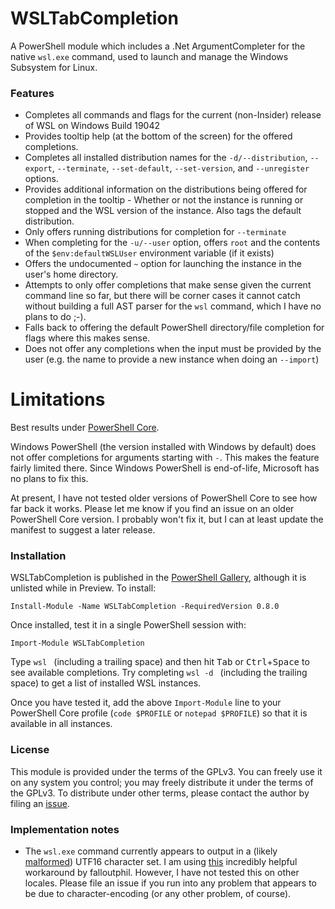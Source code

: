 # WSLTabCompletion

A PowerShell module which includes a .Net ArgumentCompleter for the native `wsl.exe` command, used to launch and manage the Windows Subsystem for Linux.

### Features ###

* Completes all commands and flags for the current (non-Insider) release of WSL on Windows Build 19042
* Provides tooltip help (at the bottom of the screen) for the offered completions.
* Completes all installed distribution names for the `-d/--distribution`, `--export`, `--terminate`, `--set-default`, `--set-version`, and `--unregister` options.
* Provides additional information on the distributions being offered for completion in the tooltip - Whether or not the instance is running or stopped and the WSL version of the instance.  Also tags the default distribution.
* Only offers running distributions for completion for `--terminate`
* When completing for the `-u/--user` option, offers `root` and the contents of the `$env:defaultWSLUser` environment variable (if it exists)
* Offers the undocumented `~` option for launching the instance in the user's home directory.
* Attempts to only offer completions that make sense given the current command line so far, but there will be corner cases it cannot catch without building a full AST parser for the `wsl` command, which I have no plans to do ;-).
* Falls back to offering the default PowerShell directory/file completion for flags where this makes sense.
* Does not offer any completions when the input must be provided by the user (e.g. the name to provide a new instance when doing an `--import`)

# Limitations

Best results under [PowerShell Core](https://github.com/PowerShell/PowerShell).

Windows PowerShell (the version installed with Windows by default) does not offer completions for arguments starting with `-`.  This makes the feature fairly limited there.  Since Windows PowerShell is end-of-life, Microsoft has no plans to fix this. 

At present, I have not tested older versions of PowerShell Core to see how far back it works.  Please let me know if you find an issue on an older PowerShell Core version.  I probably won't fix it, but I can at least update the manifest to suggest a later release.

### Installation ###

WSLTabCompletion is published in the [PowerShell Gallery](https://www.powershellgallery.com/packages/WSLTabCompletion), although it is unlisted while in Preview.  To install:

```
Install-Module -Name WSLTabCompletion -RequiredVersion 0.8.0
```

Once installed, test it in a single PowerShell session with:

```
Import-Module WSLTabCompletion
```

Type `wsl ` (including a trailing space) and then hit <kbd>Tab</kbd> or <kbd>Ctrl</kbd>+<kbd>Space</kbd> to see available completions.  Try completing `wsl -d ` (including the trailing space) to get a list of installed WSL instances.

Once you have tested it, add the above `Import-Module` line to your PowerShell Core profile (`code $PROFILE` or `notepad $PROFILE`) so that it is available in all instances.

### License ###

This module is provided under the terms of the GPLv3.  You can freely use it on any system you control; you may freely distribute it under the terms of the GPLv3.  To distribute under other terms, please contact the author by filing an [issue](https://github.com/NotTheDr01ds/WSLTabCompletion/issues).

### Implementation notes ###

* The `wsl.exe` command currently appears to output in a (likely [malformed](https://github.com/microsoft/WSL/issues/4456#issuecomment-526807466)) UTF16 character set.  I am using [this](https://github.com/microsoft/WSL/issues/4607#issuecomment-717876058) incredibly helpful workaround by falloutphil.  However, I have not tested this on other locales.  Please file an issue if you run into any problem that appears to be due to character-encoding (or any other problem, of course).